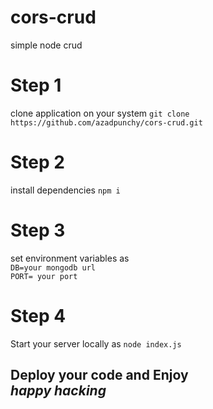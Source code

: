 # cors-crud
simple node crud

# Step 1
clone application on your system
`git clone https://github.com/azadpunchy/cors-crud.git`

# Step 2
install dependencies 
`npm i`

# Step 3
set environment variables as<br />
`DB=your mongodb url`
<br />
`PORT= your port`
# Step 4
Start your server locally as
`node index.js`

<h2>Deploy your code and Enjoy<br/><i> happy hacking </i></h2>
